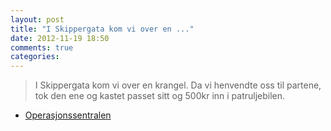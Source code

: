 ```yaml
---
layout: post
title: "I Skippergata kom vi over en ..."
date: 2012-11-19 18:50
comments: true
categories: 
---
```

> I Skippergata kom vi over en krangel. Da vi henvendte oss til partene, tok den ene og kastet passet sitt og 500kr inn i patruljebilen. 
- [Operasjonssentralen](http://twitter.com/oslopolitiops/statuses/270720750418284544)
